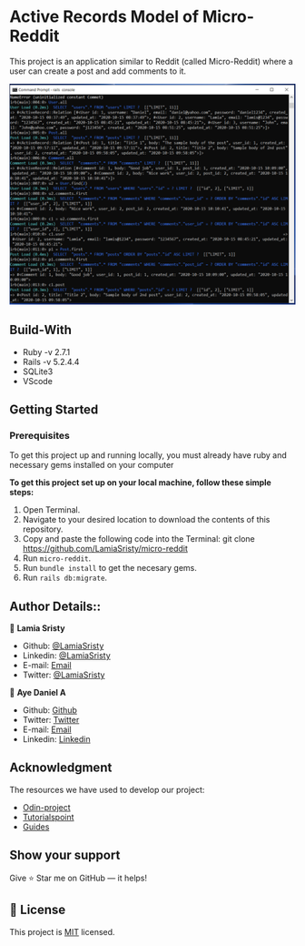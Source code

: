 # Active Records Model of Micro-Reddit

This project is an application similar to Reddit (called Micro-Reddit) where a user can create a post and add comments to it.

![screenshot](app/assets/images/ss.png)

## Build-With

- Ruby -v  2.7.1
- Rails -v 5.2.4.4
- SQLite3
- VScode


## Getting Started

### Prerequisites

To get this project up and running locally, you must already have ruby and necessary gems installed on your computer

**To get this project set up on your local machine, follow these simple steps:**

1. Open Terminal.
2. Navigate to your desired location to download the contents of this repository.
3. Copy and paste the following code into the Terminal: git clone https://github.com/LamiaSristy/micro-reddit
4. Run ```micro-reddit```.
5. Run ```bundle install``` to get the necesary gems.
6. Run `rails db:migrate`.


## Author Details::

👤 **Lamia Sristy**

- Github: [@LamiaSristy](https://github.com/LamiaSristy)
- Linkedin: [@LamiaSristy](https://www.linkedin.com/in/lamia-hemayet-sristy/)
- E-mail: <a href="mailto:lamiasristy@gmail.com?subject=Hello Lamia!">Email</a>  
- Twitter: [@LamiaSristy](https://twitter.com/lsristy1)

👤 **Aye Daniel A**

- Github: [Github](https://github.com/Alaska01)
- Twitter: [Twitter](https://twitter.com/AyeAsoo)
- E-mail: <a href="mailto:aadaniel108@gmail.com?subject=Hello Daniel!">Email</a>  
- Linkedin: [Linkedin](https://www.linkedin.com/in/daniel-asoo-aye/)

## Acknowledgment
The resources we have used to develop our project:

- [Odin-project](https://www.theodinproject.com/courses/ruby-on-rails/lessons/building-with-active-record-ruby-on-rails)
- [Tutorialspoint](https://www.tutorialspoint.com/ruby-on-rails/rails-migrations.htm)
- [Guides](https://guides.rubyonrails.org/active_record_validations.html#length)

## Show your support

Give ⭐ Star me on GitHub — it helps!

## 📝 License

This project is [MIT](lic.url) licensed.  

